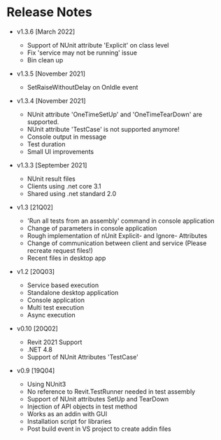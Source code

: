 # Release Notes
* v1.3.6 [March 2022]
    * Support of NUnit attribute 'Explicit' on class level
    * Fix 'service may not be running' issue
    * Bin clean up

* v1.3.5 [November 2021]
    * SetRaiseWithoutDelay on OnIdle event

* v1.3.4 [November 2021]
    * NUnit attribute 'OneTimeSetUp' and 'OneTimeTearDown' are supported.
    * NUnit attribute 'TestCase' is not supported anymore!
    * Console output in message
    * Test duration
    * Small UI improvements

* v1.3.3 [September 2021]
    * NUnit result files
    * Clients using .net core 3.1
    * Shared using .net standard 2.0

* v1.3 [21Q02]
    * 'Run all tests from an assembly' command in console application
    * Change of parameters in console application
    * Rough implementation of nUnit Explicit- and Ignore- Attributes
    * Change of communication between client and service (Please recreate request files!)
    * Recent files in desktop app

* v1.2 [20Q03]
    * Service based execution
    * Standalone desktop application
    * Console application
    * Multi test execution
    * Async execution

* v0.10 [20Q02]
    * Revit 2021 Support
    * .NET 4.8
    * Support of NUnit Attributes 'TestCase'

* v0.9 [19Q04]
    * Using NUnit3
    * No reference to Revit.TestRunner needed in test assembly
    * Support of NUnit attributes SetUp and TearDown
    * Injection of API objects in test method   
    * Works as an addin with GUI
    * Installation script for libraries
    * Post build event in VS project to create addin files

